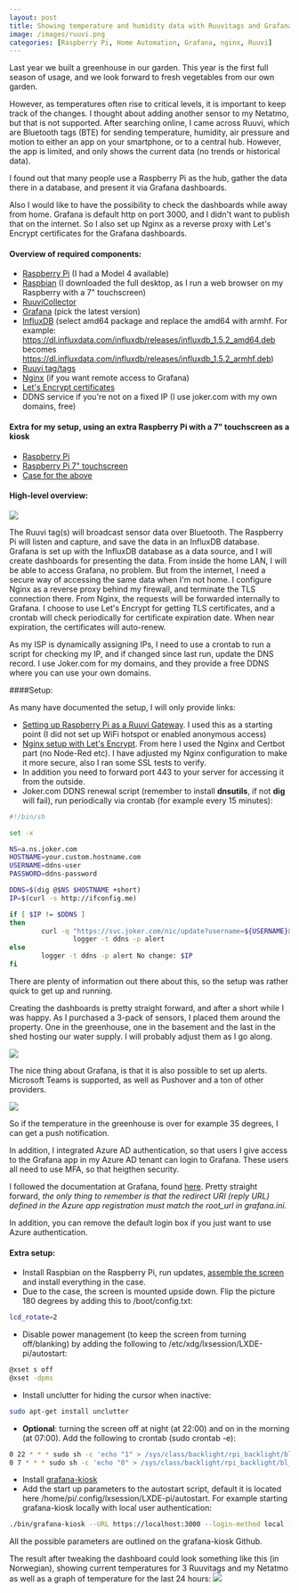 ```yaml
---
layout: post
title: Showing temperature and humidity data with Ruuvitags and Grafana
image: /images/ruuvi.png
categories: [Raspberry Pi, Home Automation, Grafana, nginx, Ruuvi]
---
```


Last year we built a greenhouse in our garden. This year is the first full season of usage, and we look forward to fresh vegetables from our own garden.

However, as temperatures often rise to critical levels, it is important to keep track of the changes. I thought about adding another sensor to my Netatmo, but that is not supported. After searching online, I came across Ruuvi, which are Bluetooth  tags (BTE) for sending temperature, humidity, air pressure and motion to either an app on your smartphone, or to a central hub. However, the app is limited, and only shows the current data (no trends or historical data).

I found out that many people use a Raspberry Pi as the hub, gather the data there in a database, and present it via Grafana dashboards. 

Also I would like to have the possibility to check the dashboards while away from home. Grafana is default http on port 3000, and I didn't want to publish that on the internet. So I also set up Nginx as a reverse proxy with Let's Encrypt certificates for the Grafana dashboards.

#### Overview of required components:
- [Raspberry Pi](https://www.raspberrypi.org/) (I had a Model 4 available)
- [Raspbian](https://www.raspberrypi.org/downloads/raspbian/) (I downloaded the full desktop, as I run a web browser on my Raspberry with a 7" touchscreen)
- [RuuviCollector](https://github.com/Scrin/RuuviCollector)
- [Grafana](https://grafana.com/grafana/download/6.7.3?platform=arm) (pick the latest version)
- [InfluxDB](https://portal.influxdata.com/downloads) (select amd64 package and replace the amd64 with armhf. For example:
https://dl.influxdata.com/influxdb/releases/influxdb_1.5.2_amd64.deb becomes
https://dl.influxdata.com/influxdb/releases/influxdb_1.5.2_armhf.deb)
- [Ruuvi tag/tags](https://ruuvi.com/)
- [Nginx](https://nginx.org/en/) (if you want remote access to Grafana)
- [Let's Encrypt certificates](https://letsencrypt.org/)
- DDNS service if you're not on a fixed IP (I use joker.com with my own domains, free)

#### Extra for my setup, using an extra Raspberry Pi with a 7" touchscreen as a kiosk
- [Raspberry Pi](https://www.raspberrypi.org/)
- [Raspberry Pi 7" touchscreen](https://www.raspberrypi.org/products/raspberry-pi-touch-display/)
- [Case for the above](https://thepihut.com/products/raspberry-pi-official-7-touchscreen-case)

#### High-level overview:
![](/images/ruuvi.png)

The Ruuvi tag(s) will broadcast sensor data over Bluetooth. The Raspberry Pi will listen and capture, and save the data in an InfluxDB database. Grafana is set up with the InfluxDB database as a data source, and I will create dashboards for presenting the data. From inside the home LAN, I will be able to access Grafana, no problem. But from the internet, I need a secure way of accessing the same data when I'm not home. I configure Nginx as a reverse proxy behind my firewall, and terminate the TLS connection there. From Nginx, the requests will be forwarded internally to Grafana. I choose to use Let's Encrypt for getting TLS certificates, and a crontab will check periodically for certificate expiration date. When near expiration, the certificates will auto-renew.

As my ISP is dynamically assigning IPs, I need to use a crontab to run a script for checking my IP, and if changed since last run, update the DNS record. I use Joker.com for my domains, and they provide a free DDNS where you can use your own domains.

####Setup:

As many have documented the setup, I will only provide links:

- [Setting up Raspberry Pi as a Ruuvi Gateway](https://blog.ruuvi.com/rpi-gateway-6e4a5b676510). I used this as a starting point (I did not set up WiFi hotspot or enabled anonymous access)
- [Nginx setup with Let's Encrypt](https://gist.github.com/xoseperez/e23334910fb45b0424b35c422760cb87#nginx). From here I used the Nginx and Certbot part (no Node-Red etc). I have adjusted my Nginx configuration to make it more secure, also I ran some SSL tests to verify.
- In addition you need to forward port 443 to your server for accessing it from the outside.
- Joker.com DDNS renewal script (remember to install **dnsutils**, if not **dig** will fail), run periodically via crontab (for example every 15 minutes):

```bash
#!/bin/sh

set -x

NS=a.ns.joker.com
HOSTNAME=your.custom.hostname.com
USERNAME=ddns-user
PASSWORD=ddns-password

DDNS=$(dig @$NS $HOSTNAME +short)
IP=$(curl -s http://ifconfig.me)

if [ $IP != $DDNS ]
then
        curl -q "https://svc.joker.com/nic/update?username=${USERNAME}&password=${PASSWORD}&hostname=${HOSTNAME}" | \
                logger -t ddns -p alert
else
        logger -t ddns -p alert No change: $IP
fi
```


There are plenty of information out there about this, so the setup was rather quick to get up and running.

Creating the dashboards is pretty straight forward, and after a short while I was happy. As I purchased a 3-pack of sensors, I placed them around the property. One in the greenhouse, one in the basement and the last in the shed hosting our water supply. I will probably adjust them as I go along.

![](/images/grafana.png)

The nice thing about Grafana, is that it is also possible to set up alerts. Microsoft Teams is supported, as well as Pushover and a ton of other providers.

![](/images/grafanaalerts.png)

So if the temperature in the greenhouse is over for example 35 degrees, I can get a push notification.

In addition, I integrated Azure AD authentication, so that users I give access to the Grafana app in my Azure AD tenant can login to Grafana. These users all need to use MFA, so that heigthen security.

 I followed the documentation at Grafana, found [here](https://grafana.com/docs/grafana/latest/auth/azuread/#azure-ad-oauth2-authentication). Pretty straight forward, *the only thing to remember is that the redirect URI (reply URL) defined in the Azure app registration must match the root_url in grafana.ini*.

 In addition, you can remove the default login box if you just want to use Azure authentication.

#### Extra setup:

 - Install Raspbian on the Raspberry Pi, run updates, [assemble the screen](https://thepihut.com/blogs/raspberry-pi-tutorials/raspberry-pi-7-touch-screen-assembly-guideassemble) and install everything in the case.
- Due to the case, the screen is mounted upside down. Flip the picture 180 degrees by adding this to /boot/config.txt:
```bash
lcd_rotate=2
```
- Disable power management (to keep the screen from turning off/blanking) by adding the following to /etc/xdg/lxsession/LXDE-pi/autostart:
```bash
@xset s off
@xset -dpms
```
- Install unclutter for hiding the cursor when inactive: 
```bash
sudo apt-get install unclutter
```
- **Optional**: turning the screen off at night (at 22:00) and on in the morning (at 07:00). Add the following to crontab (sudo crontab -e):
```bash
0 22 * * * sudo sh -c 'echo "1" > /sys/class/backlight/rpi_backlight/bl_power'
0 7 * * * sudo sh -c 'echo "0" > /sys/class/backlight/rpi_backlight/bl_power'
```
- Install [grafana-kiosk](https://github.com/grafana/grafana-kiosk)
- Add the start up parameters to the autostart script, default it is located here /home/pi/.config/lxsession/LXDE-pi/autostart. For example starting grafana-kiosk locally with local user authentication:
```bash
./bin/grafana-kiosk --URL https://localhost:3000 --login-method local --username admin --password admin --kiosk-mode tv
```
All the possible parameters are outlined on the grafana-kiosk Github.

The result after tweaking the dashboard could look something like this (in Norwegian), showing current temperatures for 3 Ruuvitags and my Netatmo as well as a graph of temperature for the last 24 hours:
![](/images/pitouchscreen.png)